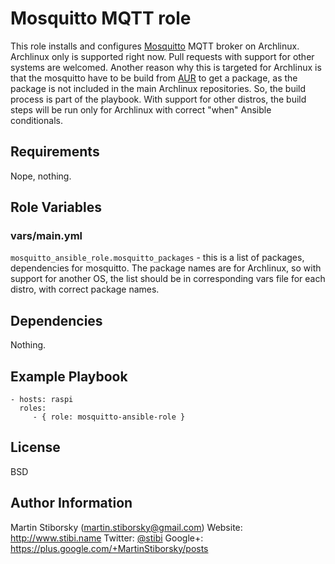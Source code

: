 # Mosquitto MQTT role

This role installs and configures [Mosquitto](http://mosquitto.org/) MQTT broker on Archlinux.
Archlinux only is supported right now. Pull requests with support for other systems are welcomed.
Another reason why this is targeted for Archlinux is that the mosquitto have to be build from [AUR](https://aur.archlinux.org/) to get a package, as the package is not included in the main Archlinux repositories. So, the build process is part of the playbook.
With support for other distros, the build steps will be run only for Archlinux with correct "when" Ansible conditionals.

## Requirements

Nope, nothing.

## Role Variables

### vars/main.yml

`mosquitto_ansible_role.mosquitto_packages` - this is a list of packages, dependencies for mosquitto. The package names are for Archlinux, so with support for another OS, the list should be in corresponding vars file for each distro, with correct package names.

## Dependencies

Nothing.

## Example Playbook

    - hosts: raspi
      roles:
         - { role: mosquitto-ansible-role }

## License

BSD

## Author Information

Martin Stiborsky (martin.stiborsky@gmail.com)
Website: http://www.stibi.name
Twitter: [@stibi](http://www.twitter.com/stibi)
Google+: https://plus.google.com/+MartinStiborsky/posts
